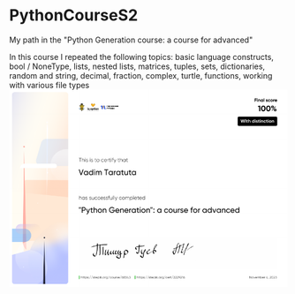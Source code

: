 # PythonCourseS2
My path in the "Python Generation course: a course for advanced" 

In this course I repeated the following topics: basic language constructs,
bool / NoneType, lists, nested lists, matrices, tuples, sets, dictionaries,
random and string, decimal, fraction, complex, turtle, functions, working with various file types
![Certificate](https://github.com/modemobpsycho/PythonCourseS2/raw/main/7ea759b3cde7ec3742f842a9c065be588a69991e.png)
